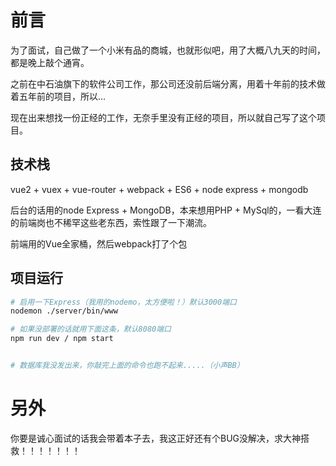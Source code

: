 # 前言

为了面试，自己做了一个小米有品的商城，也就形似吧，用了大概八九天的时间，都是晚上敲个通宵。

之前在中石油旗下的软件公司工作，那公司还没前后端分离，用着十年前的技术做着五年前的项目，所以...

现在出来想找一份正经的工作，无奈手里没有正经的项目，所以就自己写了这个项目。

## 技术栈
vue2 + vuex + vue-router + webpack + ES6 + node express + mongodb

后台的话用的node Express + MongoDB，本来想用PHP + MySql的，一看大连的前端岗也不稀罕这些老东西，索性跟了一下潮流。

前端用的Vue全家桶，然后webpack打了个包
## 项目运行

``` bash
# 启用一下Express（我用的nodemo，太方便啦！）默认3000端口
nodemon ./server/bin/www

# 如果没部署的话就用下面这条，默认8080端口
npm run dev / npm start


# 数据库我没发出来，你敲完上面的命令也跑不起来.....（小声BB）
```

# 另外
你要是诚心面试的话我会带着本子去，我这正好还有个BUG没解决，求大神搭救！！！！！！！

